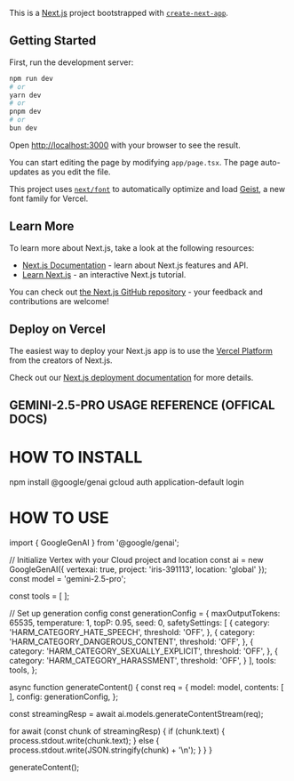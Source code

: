This is a [Next.js](https://nextjs.org) project bootstrapped with [`create-next-app`](https://nextjs.org/docs/app/api-reference/cli/create-next-app).

## Getting Started

First, run the development server:

```bash
npm run dev
# or
yarn dev
# or
pnpm dev
# or
bun dev
```

Open [http://localhost:3000](http://localhost:3000) with your browser to see the result.

You can start editing the page by modifying `app/page.tsx`. The page auto-updates as you edit the file.

This project uses [`next/font`](https://nextjs.org/docs/app/building-your-application/optimizing/fonts) to automatically optimize and load [Geist](https://vercel.com/font), a new font family for Vercel.

## Learn More

To learn more about Next.js, take a look at the following resources:

- [Next.js Documentation](https://nextjs.org/docs) - learn about Next.js features and API.
- [Learn Next.js](https://nextjs.org/learn) - an interactive Next.js tutorial.

You can check out [the Next.js GitHub repository](https://github.com/vercel/next.js) - your feedback and contributions are welcome!

## Deploy on Vercel

The easiest way to deploy your Next.js app is to use the [Vercel Platform](https://vercel.com/new?utm_medium=default-template&filter=next.js&utm_source=create-next-app&utm_campaign=create-next-app-readme) from the creators of Next.js.

Check out our [Next.js deployment documentation](https://nextjs.org/docs/app/building-your-application/deploying) for more details.

## GEMINI-2.5-PRO USAGE REFERENCE (OFFICAL DOCS)

# HOW TO INSTALL
npm install @google/genai
gcloud auth application-default login

# HOW TO USE
import { GoogleGenAI } from '@google/genai';

// Initialize Vertex with your Cloud project and location
const ai = new GoogleGenAI({
  vertexai: true,
  project: 'iris-391113',
  location: 'global'
});
const model = 'gemini-2.5-pro';

const tools = [
];

// Set up generation config
const generationConfig = {
  maxOutputTokens: 65535,
  temperature: 1,
  topP: 0.95,
  seed: 0,
  safetySettings: [
    {
      category: 'HARM_CATEGORY_HATE_SPEECH',
      threshold: 'OFF',
    },
    {
      category: 'HARM_CATEGORY_DANGEROUS_CONTENT',
      threshold: 'OFF',
    },
    {
      category: 'HARM_CATEGORY_SEXUALLY_EXPLICIT',
      threshold: 'OFF',
    },
    {
      category: 'HARM_CATEGORY_HARASSMENT',
      threshold: 'OFF',
    }
  ],
  tools: tools,
};


async function generateContent() {
  const req = {
    model: model,
    contents: [
    ],
    config: generationConfig,
  };

  const streamingResp = await ai.models.generateContentStream(req);

  for await (const chunk of streamingResp) {
    if (chunk.text) {
      process.stdout.write(chunk.text);
    } else {
      process.stdout.write(JSON.stringify(chunk) + '\n');
    }
  }
}

generateContent();
